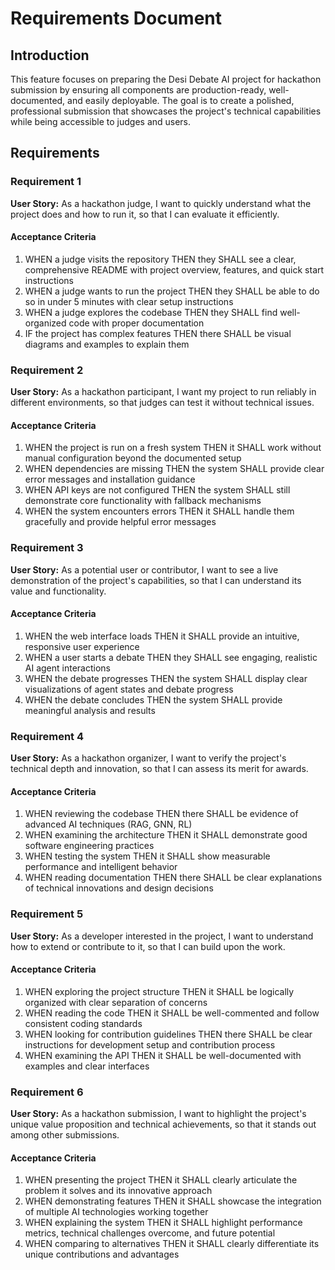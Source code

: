# Requirements Document

## Introduction

This feature focuses on preparing the Desi Debate AI project for hackathon submission by ensuring all components are production-ready, well-documented, and easily deployable. The goal is to create a polished, professional submission that showcases the project's technical capabilities while being accessible to judges and users.

## Requirements

### Requirement 1

**User Story:** As a hackathon judge, I want to quickly understand what the project does and how to run it, so that I can evaluate it efficiently.

#### Acceptance Criteria

1. WHEN a judge visits the repository THEN they SHALL see a clear, comprehensive README with project overview, features, and quick start instructions
2. WHEN a judge wants to run the project THEN they SHALL be able to do so in under 5 minutes with clear setup instructions
3. WHEN a judge explores the codebase THEN they SHALL find well-organized code with proper documentation
4. IF the project has complex features THEN there SHALL be visual diagrams and examples to explain them

### Requirement 2

**User Story:** As a hackathon participant, I want my project to run reliably in different environments, so that judges can test it without technical issues.

#### Acceptance Criteria

1. WHEN the project is run on a fresh system THEN it SHALL work without manual configuration beyond the documented setup
2. WHEN dependencies are missing THEN the system SHALL provide clear error messages and installation guidance
3. WHEN API keys are not configured THEN the system SHALL still demonstrate core functionality with fallback mechanisms
4. WHEN the system encounters errors THEN it SHALL handle them gracefully and provide helpful error messages

### Requirement 3

**User Story:** As a potential user or contributor, I want to see a live demonstration of the project's capabilities, so that I can understand its value and functionality.

#### Acceptance Criteria

1. WHEN the web interface loads THEN it SHALL provide an intuitive, responsive user experience
2. WHEN a user starts a debate THEN they SHALL see engaging, realistic AI agent interactions
3. WHEN the debate progresses THEN the system SHALL display clear visualizations of agent states and debate progress
4. WHEN the debate concludes THEN the system SHALL provide meaningful analysis and results

### Requirement 4

**User Story:** As a hackathon organizer, I want to verify the project's technical depth and innovation, so that I can assess its merit for awards.

#### Acceptance Criteria

1. WHEN reviewing the codebase THEN there SHALL be evidence of advanced AI techniques (RAG, GNN, RL)
2. WHEN examining the architecture THEN it SHALL demonstrate good software engineering practices
3. WHEN testing the system THEN it SHALL show measurable performance and intelligent behavior
4. WHEN reading documentation THEN there SHALL be clear explanations of technical innovations and design decisions

### Requirement 5

**User Story:** As a developer interested in the project, I want to understand how to extend or contribute to it, so that I can build upon the work.

#### Acceptance Criteria

1. WHEN exploring the project structure THEN it SHALL be logically organized with clear separation of concerns
2. WHEN reading the code THEN it SHALL be well-commented and follow consistent coding standards
3. WHEN looking for contribution guidelines THEN there SHALL be clear instructions for development setup and contribution process
4. WHEN examining the API THEN it SHALL be well-documented with examples and clear interfaces

### Requirement 6

**User Story:** As a hackathon submission, I want to highlight the project's unique value proposition and technical achievements, so that it stands out among other submissions.

#### Acceptance Criteria

1. WHEN presenting the project THEN it SHALL clearly articulate the problem it solves and its innovative approach
2. WHEN demonstrating features THEN it SHALL showcase the integration of multiple AI technologies working together
3. WHEN explaining the system THEN it SHALL highlight performance metrics, technical challenges overcome, and future potential
4. WHEN comparing to alternatives THEN it SHALL clearly differentiate its unique contributions and advantages